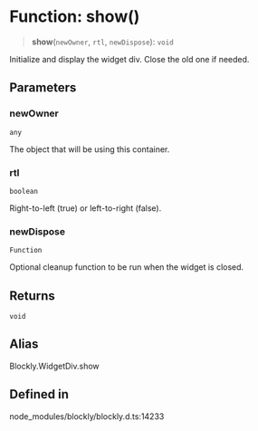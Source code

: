 # Function: show()

> **show**(`newOwner`, `rtl`, `newDispose`): `void`

Initialize and display the widget div. Close the old one if needed.

## Parameters

### newOwner

`any`

The object that will be using this container.

### rtl

`boolean`

Right-to-left (true) or left-to-right (false).

### newDispose

`Function`

Optional cleanup function to be run when the
widget is closed.

## Returns

`void`

## Alias

Blockly.WidgetDiv.show

## Defined in

node_modules/blockly/blockly.d.ts:14233
